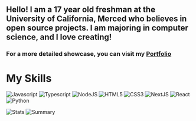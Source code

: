 ## Hello! I am a 17 year old freshman at the University of California, Merced who believes in open source projects. I am majoring in computer science, and I love creating!

### For a more detailed showcase, you can visit my <a href="https://portfolio-cherryyeti.vercel.app/" target="_blank">Portfolio</a>

# My Skills
![Javascript](https://img.shields.io/badge/JavaScript-323330?style=for-the-badge&logo=javascript&logoColor=F7DF1E) 
![Typescript](https://img.shields.io/badge/TypeScript-007ACC?style=for-the-badge&logo=typescript&logoColor=white)
![NodeJS](https://img.shields.io/badge/Node.js-339933?style=for-the-badge&logo=nodedotjs&logoColor=white)
![HTML5](https://img.shields.io/badge/HTML5-E34F26?style=for-the-badge&logo=html5&logoColor=white)
![CSS3](https://img.shields.io/badge/CSS3-1572B6?style=for-the-badge&logo=css3&logoColor=white)
![NextJS](https://img.shields.io/badge/next.js-000000?style=for-the-badge&logo=nextdotjs&logoColor=white)
![React](https://img.shields.io/badge/React-20232A?style=for-the-badge&logo=react&logoColor=61DAFB)
![Python](https://img.shields.io/badge/Python-FFD43B?style=for-the-badge&logo=python&logoColor=blue)

![Stats](https://github-readme-stats.vercel.app/api/top-langs/?username=cherryyeti)
![Summary](https://github-profile-summary-cards.vercel.app/api/cards/profile-details?username=cherryyeti&theme=nord_bright)
<!--START_SECTION:waka-->

<!--END_SECTION:waka-->